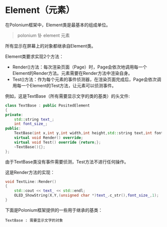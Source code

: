 # Element（元素）

在Polonium框架中，Element类是最基本的组成单位。

> polonium 钋
> element 元素

所有显示在屏幕上的对象都继承自Element类。

Element类要求实现2个方法：

- Render()方法：每次渲染页面（Page）时，Page会依次地调用每一个Element的Render方法。元素需要在Render方法中渲染自身。
- Test()方法：作为每个元素的事件侦测器，在渲染页面完成后，Page会依次调用每一个Element的Test方法，让元素可以侦测事件。

例如，这是TextBase（所有需要显示文字的类的基类）的头文件:

```cpp
class TextBase : public PositedElement
{
private:
    std::string text_;
    int font_size_;
public:
    TextBase(int x,int y,int width,int height,std::string text,int font_size) : PositedElement(x,y,width,height) {text_=text;font_size_=font_size;};
    virtual void Render() override;
    virtual void Test() override {return;};
    ~TextBase(){};
};
```

由于TextBase类没有事件需要侦测，Test方法不进行任何操作。

这是Render方法的实现：

```cpp
void TextLine::Render()
{
    std::cout << text_ << std::endl;
    OLED_ShowString(X,Y,(unsigned char *)text_.c_str(),font_size_,1);
}
```

下面是Polonium框架提供的一些用于继承的基类：

```
TextBase : 需要显示文字的对象
```
